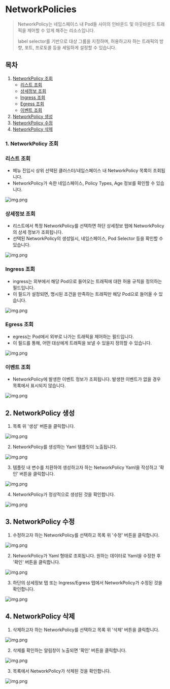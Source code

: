 # NetworkPolicies

> NetworkPolicy는 네임스페이스 내 Pod들 사이의 인바운드 및 아웃바운드 트래픽을 제어할 수 있게 해주는 리소스입니다. 
>
> label selector를 기반으로 대상 그룹을 지정하며, 허용하고자 하는 트래픽의 방향, 포트, 프로토콜 등을 세밀하게 설정할 수 있습니다.

## 목차

1. [NetworkPolicy 조회](#1-networkpolicy-조회)
   * [리스트 조회](#리스트-조회)
   * [상세정보 조회](#상세정보-조회)
   * [Ingress 조회](#ingress-조회)
   * [Egress 조회](#egress-조회)
   * [이벤트 조회](#이벤트-조회)
2. [NetworkPolicy 생성](#2-networkpolicy-생성)
3. [NetworkPolicy 수정](#3-networkpolicy-수정)
4. [NetworkPolicy 삭제](#4-networkpolicy-삭제)

### 1. NetworkPolicy 조회
### 리스트 조회
* 메뉴 진입시 상위 선택된 클러스터/네임스페이스 내 NetworkPolicy 목록이 조회됩니다.
* NetworkPolicy가 속한 네임스페이스, Policy Types, Age 정보를 확인할 수 있습니다.

![img.png](img/np_list.png)

### 상세정보 조회
* 리스트에서 특정 NetworkPolicy를 선택하면 하단 상세정보 탭에 NetworkPolicy의 상세 정보가 조회됩니다.
* 선택된 NetworkPolicy의 생성일시, 네임스페이스, Pod Selector 등을 확인할 수 있습니다.

![img.png](img/np_detail.png)

### Ingress 조회
* ingress는 외부에서 해당 Pod으로 들어오는 트래픽에 대한 허용 규칙을 정의하는 필드입니다. 
* 이 필드가 설정되면, 명시된 조건을 만족하는 트래픽만 해당 Pod으로 들어올 수 있습니다.

![img.png](img/np_ingress.png)

### Egress 조회
* egress는 Pod에서 외부로 나가는 트래픽을 제어하는 필드입니다. 
* 이 필드를 통해, 어떤 대상에게 트래픽을 보낼 수 있을지 정의할 수 있습니다.

![img.png](img/np_egress.png)

### 이벤트 조회
* NetworkPolicy에 발생한 이벤트 정보가 조회됩니다. 발생한 이벤트가 없을 경우 목록에서 표시되지 않습니다.

![img.png](img/np_event.png)


## 2. NetworkPolicy 생성
1. 목록 위 '생성' 버튼을 클릭합니다.

![img.png](img/np_create.png)

2. NetworkPolicy를 생성하는 Yaml 템플릿이 노출됩니다.

![img.png](img/np_create_template.png)

3. 템플릿 내 변수를 치환하여 생성하고자 하는 NetworkPolicy Yaml을 작성하고 '확인' 버튼을 클릭합니다.

![img.png](img/np_create_yaml.png)

4. NetworkPolicy가 정상적으로 생성된 것을 확인합니다.

![img.png](img/np_create_result.png)

## 3. NetworkPolicy 수정
1. 수정하고자 하는 NetworkPolicy를 선택하고 목록 위 '수정' 버튼을 클릭합니다.

![img.png](img/np_update.png)

2. NetworkPolicy가 Yaml 형태로 조회됩니다. 원하는 데이터로 Yaml을 수정한 후 '확인' 버튼을 클릭합니다.

![img.png](img/np_update_yaml.png)

3. 하단의 상세정보 탭 또는 Ingress/Egress 탭에서 NetworkPolicy가 수정된 것을 확인합니다.

![img.png](img/np_update_result.png)

## 4. NetworkPolicy 삭제
1. 삭제하고자 하는 NetworkPolicy를 선택하고 목록 위 '삭제' 버튼을 클릭합니다.

![img.png](img/np_delete.png)

2. 삭제를 확인하는 알림창이 노출되면 '확인' 버튼을 클릭합니다.

![img.png](img/np_delete_check.png)

3. 목록에서 NetworkPolicy가 삭제된 것을 확인합니다.

![img.png](img/np_delete_result.png)